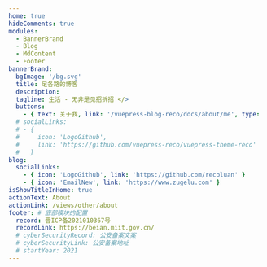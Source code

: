 ```yaml
---
home: true
hideComments: true
modules:
  - BannerBrand
  - Blog
  - MdContent
  - Footer
bannerBrand:
  bgImage: '/bg.svg'
  title: 足各路的博客
  description:
  tagline: 生活 - 无非是见招拆招 </>
  buttons:
    - { text: 关于我, link: '/vuepress-blog-reco/docs/about/me', type: 'plain' }
  # socialLinks:
  # - {
  #     icon: 'LogoGithub',
  #     link: 'https://github.com/vuepress-reco/vuepress-theme-reco'
  #   }
blog:
  socialLinks:
    - { icon: 'LogoGithub', link: 'https://github.com/recoluan' }
    - { icon: 'EmailNew', link: 'https://www.zugelu.com' }
isShowTitleInHome: true
actionText: About
actionLink: /views/other/about
footer: # 底部模块的配置
  record: 晋ICP备2021010367号
  recordLink: https://beian.miit.gov.cn/
  # cyberSecurityRecord: 公安备案文案
  # cyberSecurityLink: 公安备案地址
  # startYear: 2021
---
```

